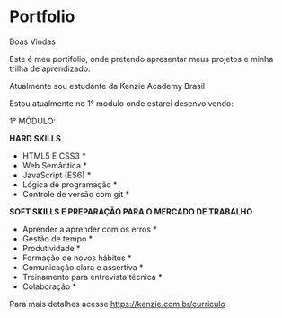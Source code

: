# Portfolio
Boas Vindas

Este é meu portifolio, onde pretendo apresentar meus projetos e minha trilha de aprendizado.

Atualmente sou estudante da Kenzie Academy Brasil

Estou atualmente no 1° modulo onde estarei desenvolvendo:

1° MÓDULO:

<b>HARD SKILLS</b>

* HTML5 E CSS3 *
* Web Semântica *
* JavaScript (ES6) *
* Lógica de programação *
* Controle de versão com git *

<b>SOFT SKILLS E PREPARAÇÃO PARA O MERCADO DE TRABALHO</b>

* Aprender a aprender com os erros *
* Gestão de tempo *
* Produtividade *
* Formação de novos hábitos *
* Comunicação clara e assertiva *
* Treinamento para entrevista técnica *
* Colaboração *

Para mais detalhes acesse https://kenzie.com.br/curriculo